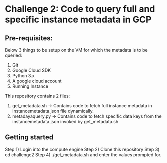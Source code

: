 # Challenge 2: Code to query full and specific instance metadata in GCP

## Pre-requisites:
Below 3 things to be setup on the VM for which the metadata is to be queried:
1. Git
2. Google Cloud SDK
3. Python 3.x
4. A google cloud account
5. Running Instance

This repository contains 2 files:
1. get_metadata.sh -> Contains code to fetch full instance metadata in instancemetadata.json file dynamically.
2. metadayaquery.py -> Contains code to fetch specific data keys from the instancemetadata.json invoked by get_metadata.sh

## Getting started

Step 1) Login into the compute engine
Step 2) Clone this repository
Step 3) cd challenge2
Step 4) ./get_metadata.sh and enter the values prompted for.

